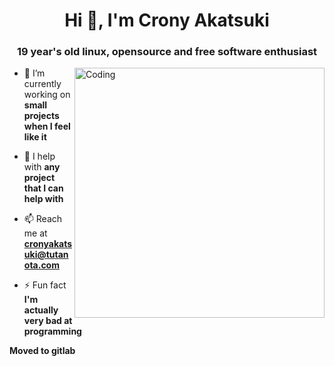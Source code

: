 <h1 align="center">Hi 👋, I'm Crony Akatsuki</h1>
<h3 align="center">19 year's old linux, opensource and free software enthusiast</h3>

<img align="right" alt="Coding" width="400" src="https://cdn.dribbble.com/users/1162077/screenshots/3848914/programmer.gif">

- 🔭 I’m currently working on **small projects when I feel like it**

- 🤝 I help with **any project that I can help with**

- 📫 Reach me at **cronyakatsuki@tutanota.com**

- ⚡ Fun fact **I'm actually very bad at programming**


**Moved to gitlab**
